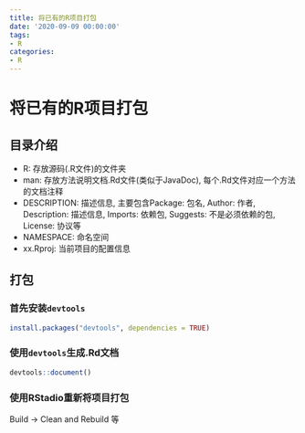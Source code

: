 ```yaml
---
title: 将已有的R项目打包
date: '2020-09-09 00:00:00'
tags:
- R
categories:
- R
---
```

# 将已有的R项目打包

## 目录介绍
- R: 存放源码(.R文件)的文件夹
- man: 存放方法说明文档.Rd文件(类似于JavaDoc), 每个.Rd文件对应一个方法的文档注释
- DESCRIPTION: 描述信息, 主要包含Package: 包名, Author: 作者, Description: 描述信息, Imports: 依赖包, Suggests: 不是必须依赖的包, License: 协议等
- NAMESPACE: 命名空间
- xx.Rproj: 当前项目的配置信息

## 打包

### 首先安装`devtools`

```R
install.packages("devtools", dependencies = TRUE)
```

### 使用`devtools`生成.Rd文档

```R
devtools::document()
```

### 使用RStadio重新将项目打包


Build -> Clean and Rebuild 等
